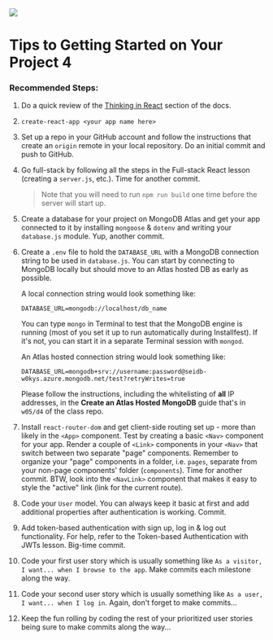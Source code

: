 <img src="https://i.imgur.com/ZFR59xq.png">

# Tips to Getting Started on Your Project 4

### Recommended Steps:

1. Do a quick review of the [Thinking in React](https://reactjs.org/docs/thinking-in-react.html) section of the docs.

1. `create-react-app <your app name here>`

1. Set up a repo in your GitHub account and follow the instructions that create an `origin` remote in your local repository.  Do an initial commit and push to GitHub.

1. Go full-stack by following all the steps in the Full-stack React lesson (creating a `server.js`, etc.).  Time for another commit.

	> Note that you will need to run `npm run build` one time before the server will start up.

1. Create a database for your project on MongoDB Atlas and get your app connected to it by installing `mongoose` & `dotenv` and writing your `database.js` module.  Yup, another commit.

1. Create a `.env` file to hold the `DATABASE_URL` with a MongoDB connection string to be used in `database.js`.  You can start by connecting to MongoDB locally but should move to an Atlas hosted DB as early as possible.

	A local connection string would look something like:
	```
	DATABASE_URL=mongodb://localhost/db_name
	```
	You can type `mongo` in Terminal to test that the MongoDB engine is running (most of you set it up to run automatically during Installfest).  If it's not, you can start it in a separate Terminal session with `mongod`.
	
	An Atlas hosted connection string would look something like:
	```
	DATABASE_URL=mongodb+srv://username:password@seidb-w0kys.azure.mongodb.net/test?retryWrites=true
	```
	Please follow the instructions, including the whitelisting of **all** IP addresses, in the **Create an Atlas Hosted MongoDB** guide that's in `w05/d4` of the class repo.

1. Install `react-router-dom` and get client-side routing set up - more than likely in the `<App>` component.  Test by creating a basic `<Nav>` component for your app. Render a couple of `<Link>` components in your `<Nav>` that switch between two separate "page" components. Remember to organize your "page" components in a folder, i.e. `pages`, separate from your non-page components' folder (`components`). Time for another commit. BTW, look into the `<NavLink>` component that makes it easy to style the "active" link (link for the current route).

1. Code your `User` model. You can always keep it basic at first and add additional properties after authentication is working.  Commit.

1. Add token-based authentication with sign up, log in & log out functionality. For help, refer to the Token-based Authentication with JWTs lesson.  Big-time commit.

1. Code your first user story which is usually something like `As a visitor, I want... when I browse to the app`.  Make commits each milestone along the way.

1. Code your second user story which is usually something like `As a user, I want... when I log in`.  Again, don't forget to make commits...

1. Keep the fun rolling by coding the rest of your prioritized user stories being sure to make commits along the way...
